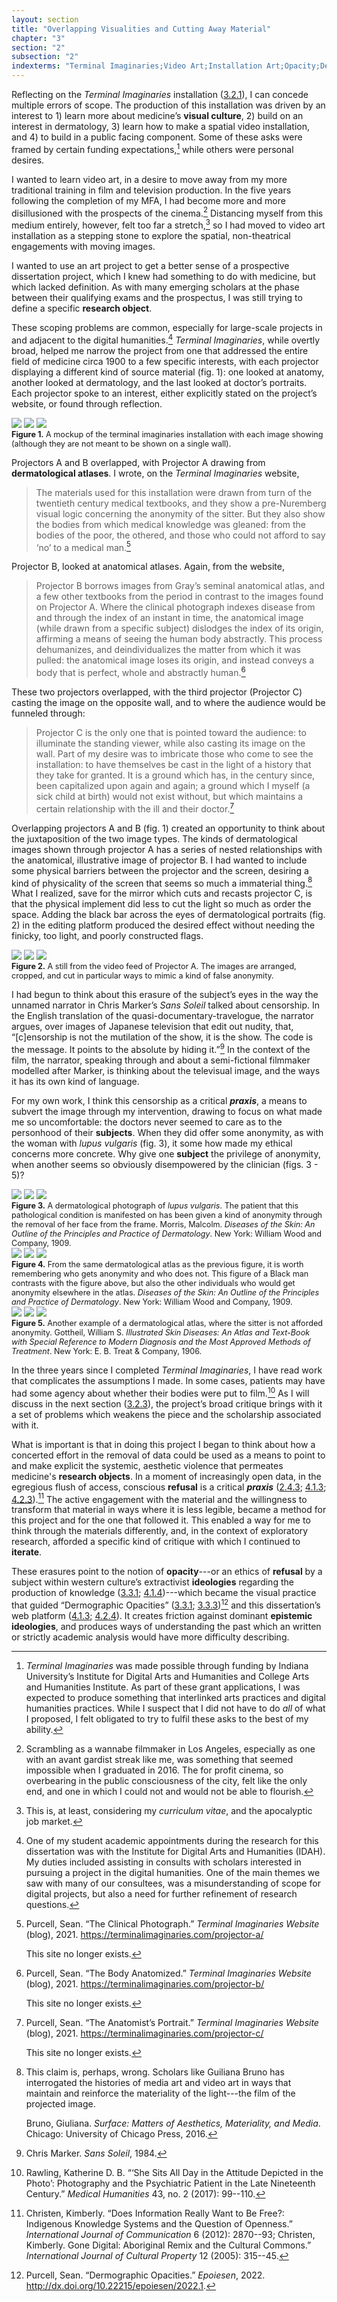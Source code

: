 ```yaml
---
layout: section
title: "Overlapping Visualities and Cutting Away Material"
chapter: "3"
section: "2"
subsection: "2"
indexterms: "Terminal Imaginaries;Video Art;Installation Art;Opacity;Dermatology"
---
```


Reflecting on the <i>Terminal Imaginaries</i> installation (<a href="{{ site.baseurl }}/narrative/3_2_1">3.2.1</a>), I can concede multiple errors of scope. The production of this installation was driven by an interest to 1) learn more about medicine’s <span data-tooltip aria-haspopup="true" class="has-tip" data-disable-hover="false" tabindex="1" data-title="Visual culture refers to an interdisciplinary field that looks at the social construction of vision."><b>visual culture</b></span>, 2) build on an interest in dermatology, 3) learn how to make a spatial video installation, and 4) to build in a public facing component. Some of these asks were framed by certain funding expectations,[^fn1] while others were personal desires.

I wanted to learn video art, in a desire to move away from my more traditional training in film and television production. In the five years following the completion of my MFA, I had become more and more disillusioned with the prospects of the cinema.[^fn2] Distancing myself from this medium entirely, however, felt too far a stretch,[^fn3] so I had moved to video art installation as a stepping stone to explore the spatial, non-theatrical engagements with moving images.

I wanted to use an art project to get a better sense of a prospective dissertation project, which I knew had something to do with medicine, but which lacked definition. As with many emerging scholars at the phase between their qualifying exams and the prospectus, I was still trying to define a specific <span data-tooltip aria-haspopup="true" class="has-tip" data-disable-hover="false" tabindex="1" data-title="I use the term research object to refer to materials that have been divorced from the subject of their origin. Object, as I use it, carefully considers how human patients are denied their humanity through transformations that deem them as objects."><b>research object</b></span>.

These scoping problems are common, especially for large-scale projects in and adjacent to the digital humanities.[^fn4] <i>Terminal Imaginaries</i>, while overtly broad, helped me narrow the project from one that addressed the entire field of medicine circa 1900 to a few specific interests, with each projector displaying a different kind of source material (fig. 1): one looked at anatomy, another looked at dermatology, and the last looked at doctor’s portraits. Each projector spoke to an interest, either explicitly stated on the project’s website, or found through reflection. 

<div class="card float-right half-width-image"><img id="terminalimaginariesallinone" class="opaque" src="{{ site.baseurl }}/assets/img/terminalimaginariesallinone_full.jpg">

<img id="terminalimaginariesallinone" class="transparent" src="{{ site.baseurl }}/assets/img/terminalimaginariesallinone.jpg">

<img id="terminalimaginariesallinone" class="partially-opaque" src="{{ site.baseurl }}/assets/img/terminalimaginariesallinone_partial.jpg">

<div class="caption-font" style="font-size:.9em"><b>Figure 1.</b>  A mockup of the terminal imaginaries installation with each image showing (although they are not meant to be shown on a single wall).</div></div>

Projectors A and B overlapped, with Projector A drawing from <span data-tooltip aria-haspopup="true" class="has-tip" data-disable-hover="false" tabindex="1" data-title="Dermatological atlases are books published with images to show the general symptoms related to dermatological conditions. Doctors use these atlases to help diagnose patients."><b>dermatological atlases</b></span>. I wrote, on the <i>Terminal Imaginaries</i> website, 

>The materials used for this installation were drawn from turn of the twentieth century medical textbooks, and they show a pre-Nuremberg visual logic concerning the anonymity of the sitter. But they also show the bodies from which medical knowledge was gleaned: from the bodies of the poor, the othered, and those who could not afford to say ‘no’ to a medical man.[^fn5]

Projector B, looked at anatomical atlases. Again, from the website,

>Projector B borrows images from Gray’s seminal anatomical atlas, and a few other textbooks from the period in contrast to the images found on Projector A. Where the clinical photograph indexes disease from and through the index of an instant in time, the anatomical image (while drawn from a specific subject) dislodges the index of its origin, affirming a means of seeing the human body abstractly. This process dehumanizes, and deindividualizes the matter from which it was pulled: the anatomical image loses its origin, and instead conveys a body that is perfect, whole and abstractly human.[^fn6]

These two projectors overlapped, with the third projector (Projector C) casting the image on the opposite wall, and to where the audience would be funneled through:

>Projector C is the only one that is pointed toward the audience: to illuminate the standing viewer, while also casting its image on the wall. Part of my desire was to imbricate those who come to see the installation: to have themselves be cast in the light of a history that they take for granted. It is a ground which has, in the century since, been capitalized upon again and again; a ground which I myself (a sick child at birth) would not exist without, but which maintains a certain relationship with the ill and their doctor.[^fn7]

Overlapping projectors A and B (fig. 1) created an opportunity to think about the juxtaposition of the two image types. The kinds of dermatological images shown through projector A has a series of nested relationships with the anatomical, illustrative image of projector B. I had wanted to include some physical barriers between the projector and the screen, desiring a kind of physicality of the screen that seems so much a immaterial thing.[^fn8] What I realized, save for the mirror which cuts and recasts projector C, is that the physical implement did less to cut the light so much as order the space. Adding the black bar across the eyes of dermatological portraits (fig. 2) in the editing platform produced the desired effect without needing the finicky, too light, and poorly constructed flags.

<div class="card float-right half-width-image"><img id="terminalimaginaries1" class="opaque" src="{{ site.baseurl }}/assets/img/terminalimaginaries1_full.jpg">

<img id="terminalimaginaries1" class="transparent" src="{{ site.baseurl }}/assets/img/terminalimaginaries1.jpg">

<img id="terminalimaginaries1" class="partially-opaque" src="{{ site.baseurl }}/assets/img/terminalimaginaries1_partial.jpg">

<div class="caption-font" style="font-size:.9em"><b>Figure 2.</b> A still from the video feed of Projector A. The images are arranged, cropped, and cut in particular ways to mimic a kind of false anonymity.</div></div>

I had begun to think about this erasure of the subject’s eyes in the way the unnamed narrator in Chris Marker’s <i>Sans Soleil</i> talked about censorship. In the English translation of the quasi-documentary-travelogue, the narrator argues, over images of Japanese television that edit out nudity, that, “[c]ensorship is not the mutilation of the show, it is the show. The code is the message. It points to the absolute by hiding it.”[^fn9] In the context of the film, the narrator, speaking through and about a semi-fictional filmmaker modelled after Marker, is thinking about the televisual image, and the ways it has its own kind of language. 

For my own work, I think this censorship as a critical <span data-tooltip aria-haspopup="true" class="has-tip" data-disable-hover="false" tabindex="1" data-title="Praxis, in academic conversations, is often defined in relation to and in opposition against theory. Praxis refers to how things are changed in the diegetic world, where theory is understood as being entirely conceptual."><b><i>praxis</i></b></span>, a means to subvert the image through my intervention, drawing to focus on what made me so uncomfortable: the doctors never seemed to care as to the personhood of their <span data-tooltip aria-haspopup="true" class="has-tip" data-disable-hover="false" tabindex="1" data-title="The term research subject refers to a human person who has been ingested into a research program, and whose identity, personhood, and body have become the focus of a research program. I think of the subject in a Foucauldian sense: The 'subject' is a pun on the monarchal subject, someone who has no agency under the spectacular power of the sovereign. In this case it the subject lacks agency in relation to the researcher studying them."><b>subjects</b></span>. When they did offer some anonymity, as with the woman with <i>lupus vulgaris</i> (fig. 3), it some how made my ethical concerns more concrete. Why give one <span data-tooltip aria-haspopup="true" class="has-tip" data-disable-hover="false" tabindex="1" data-title="The term research subject refers to a human person who has been ingested into a research program, and whose identity, personhood, and body have become the focus of a research program. I think of the subject in a Foucauldian sense: The 'subject' is a pun on the monarchal subject, someone who has no agency under the spectacular power of the sovereign. In this case it the subject lacks agency in relation to the researcher studying them."><b>subject</b></span> the privilege of anonymity, when another seems so obviously disempowered by the clinician (figs. 3 - 5)?

<div class="card-container-horizontal"><div class="card-container-horizontal-content"><img id="Morris_DiseasesoftheSkin_1909_446" class="opaque" src="{{ site.baseurl }}/assets/img/Morris_DiseasesoftheSkin_1909_446_full.jpg">

<img id="Morris_DiseasesoftheSkin_1909_446" class="transparent" src="{{ site.baseurl }}/assets/img/Morris_DiseasesoftheSkin_1909_446.jpg">

<img id="Morris_DiseasesoftheSkin_1909_446" class="partially-opaque" src="{{ site.baseurl }}/assets/img/Morris_DiseasesoftheSkin_1909_446_partial.jpg">

<div class="caption-font" style="font-size:.9em"><b>Figure 3.</b> A dermatological photograph of <i>lupus vulgaris</i>. The patient that this pathological condition is manifested on has been given a kind of anonymity through the removal of her face from the frame. Morris, Malcolm. <i>Diseases of the Skin: An Outline of the Principles and Practice of Dermatology</i>. New York: William Wood and Company, 1909.</div></div>

<div class="card-container-horizontal-content"><img id="Morris_DiseasesoftheSkin_1909_482" class="opaque" src="{{ site.baseurl }}/assets/img/Morris_DiseasesoftheSkin_1909_482_full.jpg">

<img id="Morris_DiseasesoftheSkin_1909_482" class="transparent" src="{{ site.baseurl }}/assets/img/Morris_DiseasesoftheSkin_1909_482.jpg">

<img id="Morris_DiseasesoftheSkin_1909_482" class="partially-opaque" src="{{ site.baseurl }}/assets/img/Morris_DiseasesoftheSkin_1909_482_partial.jpg">

<div class="caption-font" style="font-size:.9em"><b>Figure 4.</b> From the same dermatological atlas as the previous figure, it is worth remembering who gets anonymity and who does not. This figure of a Black man contrasts with the figure above, but also the other individuals who would get anonymity elsewhere in the atlas. <i>Diseases of the Skin: An Outline of the Principles and Practice of Dermatology</i>. New York: William Wood and Company, 1909.</div></div>

<div class="card-container-horizontal-content"><img id="Gottheil_SkinDiseases_1906_176" class="opaque" src="{{ site.baseurl }}/assets/img/Gottheil_SkinDiseases_1906_176_full.jpg">

<img id="Gottheil_SkinDiseases_1906_176" class="transparent" src="{{ site.baseurl }}/assets/img/Gottheil_SkinDiseases_1906_176.jpg">

<img id="Gottheil_SkinDiseases_1906_176" class="partially-opaque" src="{{ site.baseurl }}/assets/img/Gottheil_SkinDiseases_1906_176_partial.jpg">

<div class="caption-font" style="font-size:.9em"><b>Figure 5.</b> Another example of a dermatological atlas, where the sitter is not afforded anonymity. Gottheil, William S. <i>Illustrated Skin Diseases: An Atlas and Text-Book with Special Reference to Modern Diagnosis and the Most Approved Methods of Treatment</i>. New York: E. B. Treat & Company, 1906.</div></div></div>

In the three years since I completed <i>Terminal Imaginaries</i>, I have read work that complicates the assumptions I made. In some cases, patients may have had some agency about whether their bodies were put to film.[^fn10] As I will discuss in the next section (<a href="{{ site.baseurl }}/narrative/3_2_3">3.2.3</a>), the project’s broad critique brings with it a set of problems which weakens the piece and the scholarship associated with it. 

What is important is that in doing this project I began to think about how a concerted effort in the removal of data could be used as a means to point to and make explicit the systemic, aesthetic violence that permeates medicine's <span data-tooltip aria-haspopup="true" class="has-tip" data-disable-hover="false" tabindex="1" data-title="I use the term research object to refer to materials that have been divorced from the subject of their origin. Object, as I use it, carefully considers how human patients are denied their humanity through transformations that deem them as objects."><b>research objects</b></span>. In a moment of increasingly open data, in the egregious flush of access, conscious <span data-tooltip aria-haspopup="true" class="has-tip" data-disable-hover="false" tabindex="1" data-title="Refusal refers to the moments, actions, and possibilities enabled by denying academic access to personal, cultural, or spiritual materials and knowledge."><b>refusal</b></span> is a critical <span data-tooltip aria-haspopup="true" class="has-tip" data-disable-hover="false" tabindex="1" data-title="Praxis, in academic conversations, is often defined in relation to and in opposition against theory. Praxis refers to how things are changed in the diegetic world, where theory is understood as being entirely conceptual."><b><i>praxis</i></b></span> (<a href="{{ site.baseurl }}/narrative/2_4_3">2.4.3</a>; <a href="{{ site.baseurl }}/narrative/4_1_3">4.1.3</a>; <a href="{{ site.baseurl }}/narrative/4_2_3">4.2.3</a>).[^fn11] The active engagement with the material and the willingness to transform that material in ways where it is less legible, became a method for this project and for the one that followed it. This enabled a way for me to think through the materials differently, and, in the context of exploratory research, afforded a specific kind of critique with which I continued to <span data-tooltip aria-haspopup="true" class="has-tip" data-disable-hover="false" tabindex="1" data-title="Iterative, here, refers to a process of learning in which completed projects are analyzed after their completion. This analysis allows for future projects to be more successful, and to address new, but related concepts."><b>iterate</b></span>.

These erasures point to the notion of <span data-tooltip aria-haspopup="true" class="has-tip" data-disable-hover="false" tabindex="1" data-title="Opacity is a rights-based philosophical framework that assumes humans have a right to not be known in knowledge systems."><b>opacity</b></span>---or an ethics of <span data-tooltip aria-haspopup="true" class="has-tip" data-disable-hover="false" tabindex="1" data-title="Refusal refers to the moments, actions, and possibilities enabled by denying academic access to personal, cultural, or spiritual materials and knowledge."><b>refusal</b></span> by a subject within western culture’s extractivist <span data-tooltip aria-haspopup="true" class="has-tip" data-disable-hover="false" tabindex="1" data-title="Ideology refers to a generally agreed upon understanding of a phenomenon or cultural idea. Ideologies are like the air we breathe, in that they are pervasive and difficult to see without some framework to understand them."><b>ideologies</b></span> regarding the production of knowledge (<a href="{{ site.baseurl }}/narrative/3_3_1">3.3.1</a>; <a href="{{ site.baseurl }}/narrative/4_1_4">4.1.4</a>)---which became the visual practice that guided “Dermographic Opacities” (<a href="{{ site.baseurl }}/narrative/3_3_1">3.3.1</a>; <a href="{{ site.baseurl }}/narrative/3_3_3">3.3.3</a>)[^fn12] and this dissertation’s web platform (<a href="{{ site.baseurl }}/narrative/4_1_3">4.1.3</a>; <a href="{{ site.baseurl }}/narrative/4_2_4">4.2.4</a>). It creates friction against dominant <span data-tooltip aria-haspopup="true" class="has-tip" data-disable-hover="false" tabindex="1" data-title="Epistemics is a philosophical term referring to the study of knowledge. I use it to talk about the entwined practices of scientific culture, its arguments, and its methodologies."><b>epistemic</b></span> <span data-tooltip aria-haspopup="true" class="has-tip" data-disable-hover="false" tabindex="1" data-title="Ideology refers to a generally agreed upon understanding of a phenomenon or cultural idea. Ideologies are like the air we breathe, in that they are pervasive and difficult to see without some framework to understand them."><b>ideologies</b></span>, and produces ways of understanding the past which an written or strictly academic analysis would have more difficulty describing.

<div class="style-divider">
 	<div class="line"></div>
</div>

[^fn1]: <i>Terminal Imaginaries</i> was made possible through funding by Indiana University’s Institute for Digital Arts and Humanities and College Arts and Humanities Institute. As part of these grant applications, I was expected to produce something that interlinked arts practices and digital humanities practices. While I suspect that I did not have to do <i>all</i> of what I proposed, I felt obligated to try to fulfil these asks to the best of my ability.

[^fn2]: Scrambling as a wannabe filmmaker in Los Angeles, especially as one with an avant gardist streak like me, was something that seemed impossible when I graduated in 2016. The for profit cinema, so overbearing in the public consciousness of the city, felt like the only end, and one in which I could not and would not be able to flourish.

[^fn3]: This is, at least, considering my <i>curriculum vitae</i>, and the apocalyptic job market.

[^fn4]: One of my student academic appointments during the research for this dissertation was with the Institute for Digital Arts and Humanities (IDAH). My duties included assisting in consults with scholars interested in pursuing a project in the digital humanities. One of the main themes we saw with many of our consultees, was a misunderstanding of scope for digital projects, but also a need for further refinement of research questions.

[^fn5]: Purcell, Sean. “The Clinical Photograph.” <i>Terminal Imaginaries Website</i> (blog), 2021. https://terminalimaginaries.com/projector-a/ 
	
	This site no longer exists.

[^fn6]: Purcell, Sean. “The Body Anatomized.” <i>Terminal Imaginaries Website</i> (blog), 2021. https://terminalimaginaries.com/projector-b/
	
	This site no longer exists.

[^fn7]: Purcell, Sean. “The Anatomist’s Portrait.” <i>Terminal Imaginaries Website</i> (blog), 2021. https://terminalimaginaries.com/projector-c/ 
	
	This site no longer exists.

[^fn8]: This claim is, perhaps, wrong. Scholars like Guiliana Bruno has interrogated the histories of media art and video art in ways that maintain and reinforce the materiality of the light---the film of the projected image.
	
	Bruno, Giuliana. <i>Surface: Matters of Aesthetics, Materiality, and Media</i>. Chicago: University of Chicago Press, 2016.

[^fn9]: Chris Marker. <i>Sans Soleil</i>, 1984.

[^fn10]: Rawling, Katherine D. B. “‘She Sits All Day in the Attitude Depicted in the Photo’: Photography and the Psychiatric Patient in the Late Nineteenth Century.” <i>Medical Humanities</i> 43, no. 2 (2017): 99--110.

[^fn11]: Christen, Kimberly. “Does Information Really Want to Be Free?: Indigenous Knowledge Systems and the Question of Openness.” <i>International Journal of Communication</i> 6 (2012): 2870--93; Christen, Kimberly. Gone Digital: Aboriginal Remix and the Cultural Commons.” <i>International Journal of Cultural Property</i> 12 (2005): 315--45.

[^fn12]: Purcell, Sean. “Dermographic Opacities.” <i>Epoiesen</i>, 2022. <http://dx.doi.org/10.22215/epoiesen/2022.1>.